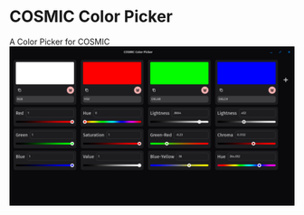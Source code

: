 # COSMIC Color Picker

A Color Picker for COSMIC  
![Preview Image With RGB, HSV, OKLAB and OKLCH spaces](./preview.png)


